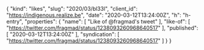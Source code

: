 {
  "kind": "likes",
  "slug": "2020/03/bl33l",
  "client_id": "https://indigenous.realize.be",
  "date": "2020-03-12T13:24:00Z",
  "h": "h-entry",
  "properties": {
    "name": [
      "Like of @fragmad's tweet"
    ],
    "like-of": [
      "https://twitter.com/fragmad/status/1238093260968640517"
    ],
    "published": [
      "2020-03-12T13:24:00Z"
    ],
    "syndication": [
      "https://twitter.com/fragmad/status/1238093260968640517"
    ]
  }
}
